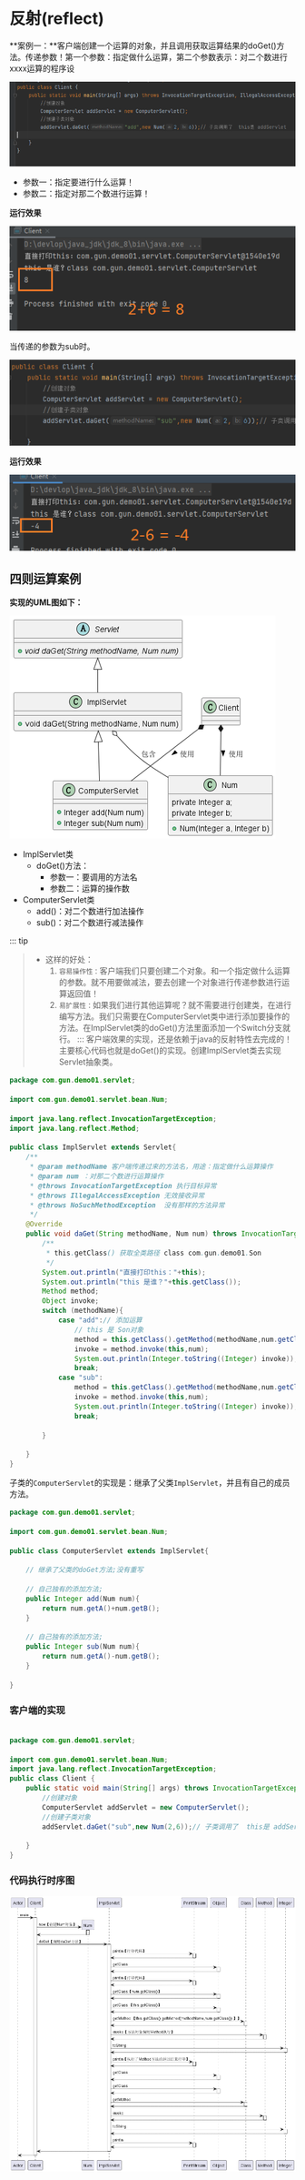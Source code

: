 # 反射(reflect)

**案例一：**客户端创建一个运算的对象，并且调用获取运算结果的doGet()方法。传递参数！第一个参数：指定做什么运算，第二个参数表示：对二个数进行xxxx运算的程序设

![image-20230422152737854](./java.assets/image-20230422152737854.png)

- 参数一：指定要进行什么运算！
- 参数二：指定对那二个数进行运算！

**运行效果**

![image-20230422153254302](./java.assets/image-20230422153254302.png)

当传递的参数为sub时。

![image-20230422155940418](./java.assets/image-20230422155940418.png)

**运行效果**

![image-20230422155914012](./java.assets/image-20230422155914012.png)

## 四则运算案例

**实现的UML图如下：**

![test01](./java.assets/test01.png)

- ImplServlet类
  - doGet()方法：
    - 参数一：要调用的方法名
    - 参数二：运算的操作数
- ComputerServlet类
  - add()：对二个数进行加法操作
  - sub()：对二个数进行减法操作

::: tip
> - 这样的好处：
>   1. `容易操作性：`客户端我们只要创建二个对象。和一个指定做什么运算的参数。就不用要做减法，要去创建一个对象进行传递参数进行运算返回值！
>   2. `易扩展性：`如果我们进行其他运算呢？就不需要进行创建类，在进行编写方法。我们只需要在ComputerServlet类中进行添加要操作的方法。在ImplServlet类的doGet()方法里面添加一个Switch分支就行。
:::
客户端效果的实现，还是依赖于java的反射特性去完成的！主要核心代码也就是doGet()的实现。创建ImplServlet类去实现Servlet抽象类。

```java
package com.gun.demo01.servlet;

import com.gun.demo01.servlet.bean.Num;

import java.lang.reflect.InvocationTargetException;
import java.lang.reflect.Method;

public class ImplServlet extends Servlet{
    /**
     * @param methodName 客户端传递过来的方法名，用途：指定做什么运算操作
     * @param num ：对那二个数进行运算操作
     * @throws InvocationTargetException 执行目标异常
     * @throws IllegalAccessException 无效接收异常
     * @throws NoSuchMethodException  没有那样的方法异常
     */
    @Override
    public void daGet(String methodName, Num num) throws InvocationTargetException, IllegalAccessException, NoSuchMethodException {
        /**
         * this.getClass() 获取全类路径 class com.gun.demo01.Son
         */
        System.out.println("直接打印this："+this);
        System.out.println("this 是谁？"+this.getClass());
        Method method;
        Object invoke;
        switch (methodName){
            case "add":// 添加运算
                // this 是 Son对象
                method = this.getClass().getMethod(methodName,num.getClass());
                invoke = method.invoke(this,num);
                System.out.println(Integer.toString((Integer) invoke));
                break;
            case "sub":
                method = this.getClass().getMethod(methodName,num.getClass());
                invoke = method.invoke(this,num);
                System.out.println(Integer.toString((Integer) invoke));
                break;

        }

    }
}

```

子类的`ComputerServlet`的实现是：继承了父类`ImplServlet`，并且有自己的成员方法。

```java
package com.gun.demo01.servlet;

import com.gun.demo01.servlet.bean.Num;

public class ComputerServlet extends ImplServlet{

    // 继承了父类的doGet方法;没有重写

    // 自己独有的添加方法;
    public Integer add(Num num){
        return num.getA()+num.getB();
    }

    // 自己独有的添加方法;
    public Integer sub(Num num){
        return num.getA()-num.getB();
    }

}

```

### 客户端的实现

```java

package com.gun.demo01.servlet;

import com.gun.demo01.servlet.bean.Num;
import java.lang.reflect.InvocationTargetException;
public class Client {
    public static void main(String[] args) throws InvocationTargetException, IllegalAccessException, NoSuchMethodException {
        //创建对象
        ComputerServlet addServlet = new ComputerServlet();
        //创建子类对象
        addServlet.daGet("sub",new Num(2,6));// 子类调用了  this是 addServlet

    }
}
```

### 代码执行时序图

![Client_main](./java.assets/Client_main.png)

